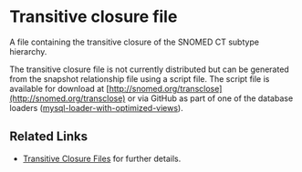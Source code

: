 # Transitive closure file

A file containing the transitive closure of the SNOMED CT subtype hierarchy.

The transitive closure file is not currently distributed but can be generated from the snapshot relationship file using a script file. The script file is available for download at [http://snomed.org/transclose](http://snomed.org/transclose) or via GitHub as part of one of the database loaders ([mysql-loader-with-optimized-views](https://github.com/IHTSDO/snomed-database-loader/tree/master/mysql-loader-with-optimized-views)).

## Related Links

* [Transitive Closure Files](<../../../4 component-release-files-specification/4.2 file-format-specifications/4.2.5-transitive-closure-files.md>) for further details.

